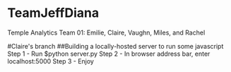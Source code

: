 # TeamJeffDiana
Temple Analytics Team 01: Emilie, Claire, Vaughn, Miles, and Rachel

#Claire's branch
##Building a locally-hosted server to run some javascript
Step 1 - Run $python server.py
Step 2 - In browser address bar, enter localhost:5000
Step 3 - Enjoy